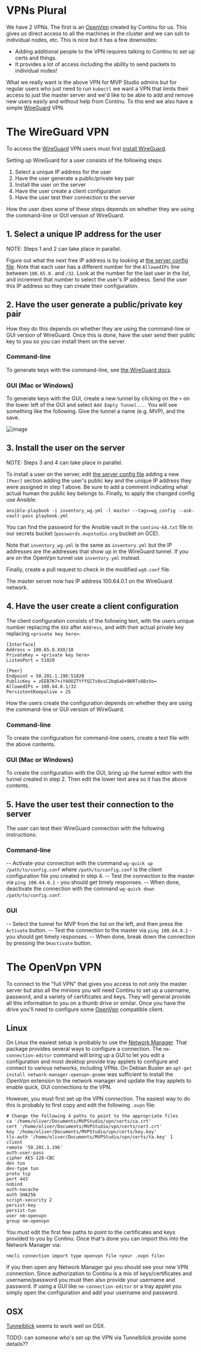 # VPNs Plural

We have 2 VPNs. The first is an [OpenVpn](https://openvpn.net/) created by Continu for us. This gives us direct access
to all the machines in the cluster and we can ssh to individual nodes, etc. This is nice but it has a few downsides:

* Adding additional people to the VPN requires talking to Continu to set up certs and things.
* It provides a lot of access including the ability to send packets to individual nodes!

What we really want is the above VPN for MVP Studio admins but for regular users who just need to run `kubectl` we want
a VPN that limits their access to just the master server and we'd like to be able to add and remove new users easily and
without help from Continu. To this end we also have a simple [WireGuard](https://www.wireguard.com/) VPN.

# The WireGuard VPN

To access the [WireGuard](https://www.wireguard.com/) VPN users must first [install
WireGuard](https://www.wireguard.com/install/). 

Setting up WireGuard for a user consists of the following steps

1. Select a unique IP address for the user
2. Have the user generate a public/private key pair
3. Install the user on the server
4. Have the user create a client configuration
5. Have the user test their connection to the server

How the user does some of these steps depends on whether they are using the command-line or GUI version of WireGuard. 

## 1. Select a unique IP address for the user

NOTE: Steps 1 and 2 can take place in parallel. 

Figure out what the next free IP address is by looking at [the server config file](../ansible/templates/wg0.conf). Note that each user has a different number for the `AllowedIPs` line between `100.65.0.` and `/32`. Look at the number for the last user in the list, and increment that number to select the user's IP address. Send the user this IP address so they can create their configuration. 

## 2. Have the user generate a public/private key pair

How they do this depends on whether they are using the command-line or GUI version of WireGuard. Once this is done, have the user send their public key to you so you can install them on the server. 

### Command-line

To generate keys with the command-line, see [the WireGuard docs](https://www.wireguard.com/quickstart/#key-generation). 

### GUI (Mac or Windows)

To generate keys with the GUI, create a new tunnel by clicking on the `+` on the lower left of the GUI and select `Add Empty Tunnel...`. You will see something like the following. Give the tunnel a name (e.g. MVP), and the save. 

![image](https://user-images.githubusercontent.com/311063/85208559-61b9a500-b2e6-11ea-9c2f-cea6515cb8ff.png)

## 3. Install the user on the server

NOTE: Steps 3 and 4 can take place in parallel. 

To install a user on the server, edit [the server config file](../ansible/templates/wg0.conf) adding a new `[Peer]` section adding the user's public key and the unique IP address they were assigned in step 1 above. Be sure to add a comment indicating what actual human the public key
belongs to. Finally, to apply the changed config use Ansible:

```
ansible-playbook -i inventory_wg.yml -l master --tags=wg_config --ask-vault-pass playbook.yml
```

You can find the password for the Ansible vault in the `continu-k8.txt` file in our secrets bucket
(`passwords.mvpstudio.org` bucket on GCE).

Note that `inventory_wg.yml` is the same as `inventory.yml` but the IP addresses are the addresses that show up in the
WireGuard tunnel. If you are on the OpenVpn tunnel use `inventory.yml` instead.

Finally, create a pull request to check in the modified `wg0.conf` file.

The master server now has IP address 100.64.0.1 on the WireGuard network.

## 4. Have the user create a client configuration

The client configuration consists of the following text, with the users unique number replacing the `XXX` after `Address`, and with their actual private key replacing `<private key here>`. 

```
[Interface]
Address = 100.65.0.XXX/10
PrivateKey = <private key here>
ListenPort = 51820

[Peer]
Endpoint = 50.201.1.196:51820
PublicKey = zEEB7K7+iY4OOZTYffQI7s0xsC2bq6aO+B6RTs6BzVo=
AllowedIPs = 100.64.0.1/32
PersistentKeepalive = 25
```

How the users create the configuration depends on whether they are using the command-line or GUI version of WireGuard. 

### Command-line

To create the configuration for command-line users, create a text file with the above contents. 

### GUI (Mac or Windows)

To create the configuration with the GUI, bring up the tunnel editor with the tunnel created in step 2. Then edit the lower text area so it has the above contents. 

## 5. Have the user test their connection to the server

The user can test their WireGuard connection with the following instructions:

### Command-line

-- Activate your connection with the command `wg-quick up /path/to/config.conf` where `/path/to/config.conf` is the client configuration file you created in step 4. 
-- Test the connection to the master via `ping 100.64.0.1` - you should get timely responses.
-- When done, deactivate the connection with the command `wg-quick down /path/to/config.conf`. 

### GUI

-- Select the tunnel for MVP from the list on the left, and then press the `Activate` button. 
-- Test the connection to the master via `ping 100.64.0.1` - you should get timely responses.
-- When done, break down the connection by pressing the `Deactivate` button. 

# The OpenVpn VPN

To connect to the "full VPN" that gives you access to not only the master server but also all the minions you will need
Continu to set up a username, password, and a variety of certificates and keys. They will general provide all this
information to you on a thumb drive or similar. Once you have the drive you'll need to configure some
[OpenVpn](https://openvpn.net/) compatible client.

## Linux

On Linux the easiest setup is probably to use the [Network
Manager](https://wiki.archlinux.org/index.php/NetworkManager). That package provides several ways to configure a
connection. The `nm-connection-editor` command will bring up a GUI to let you edit a configuration and most desktop
provide tray applets to configure and connect to various networks, including VPNs. On Debian Buster an `apt-get install
network-manager-openvpn-gnome` was sufficient to install the OpenVpn extension to the network manager and update the
tray applets to enable quick, GUI connections to the VPN.

However, you must first set up the VPN connection. The easiest way to do this is probably to first copy and edit the
following `.ovpn` file:

```
# Change the following 4 paths to point to the appropriate files
ca '/home/oliver/Documents/MVPStudio/vpn/certs/ca.crt'
cert '/home/oliver/Documents/MVPStudio/vpn/certs/cert.crt'
key '/home/oliver/Documents/MVPStudio/vpn/certs/key.key'
tls-auth '/home/oliver/Documents/MVPStudio/vpn/certs/ta.key' 1
client
remote '50.201.1.196'
auth-user-pass
cipher AES-128-CBC
dev tun
dev-type tun
proto tcp
port 443
nobind
auth-nocache
auth SHA256
script-security 2
persist-key
persist-tun
user nm-openvpn
group nm-openvpn
```

You must edit the first few paths to point to the certificates and keys provided to you by Continu. Once that's done you
can import this into the Network Manager via:

```
nmcli connection import type openvpn file <your .ovpn file>
```

If you then open any Network Manager gui you should see your new VPN connection.  Since authorization to Continu is a
mix of keys/certificates and username/password you must then also provide your username and password. If using a GUI
like `nm-connection-editor` or a tray applet you simply open the configuration and add your username and password.

## OSX

[Tunnelblick](https://tunnelblick.net/) seems to work well on OSX.

TODO: can someone who's set up the VPN via Tunnelblick provide some details??
